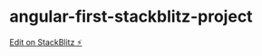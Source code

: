 # angular-first-stackblitz-project

[Edit on StackBlitz ⚡️](https://stackblitz.com/edit/angular-first-stackblitz-project)